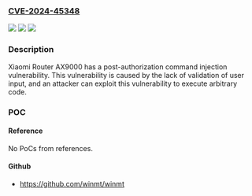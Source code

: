 ### [CVE-2024-45348](https://cve.mitre.org/cgi-bin/cvename.cgi?name=CVE-2024-45348)
![](https://img.shields.io/static/v1?label=Product&message=Xiaomi%20Router%20AX9000&color=blue)
![](https://img.shields.io/static/v1?label=Version&message=n%2Fa&color=blue)
![](https://img.shields.io/static/v1?label=Vulnerability&message=CWE-77%20Improper%20Neutralization%20of%20Special%20Elements%20used%20in%20a%20Command%20('Command%20Injection')&color=brighgreen)

### Description

Xiaomi Router AX9000 has a post-authorization command injection vulnerability. This vulnerability is caused by the lack of validation of user input, and an attacker can exploit this vulnerability to execute arbitrary code.

### POC

#### Reference
No PoCs from references.

#### Github
- https://github.com/winmt/winmt

